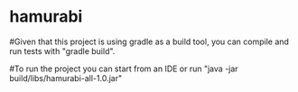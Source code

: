 # hamurabi
#Given that this project is using gradle as a build tool, you can compile and run tests with "gradle build".

#To run the project you can start from an IDE or run "java -jar build/libs/hamurabi-all-1.0.jar"